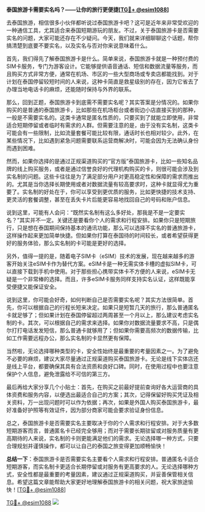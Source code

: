 **泰国旅游卡需要实名吗？——让你的旅行更便捷[[TG💪+ @esim1088](https://t.me/s/esim1088)]**

去泰国旅游，相信很多小伙伴都听说过泰国旅游卡吧？这可是近年来非常受欢迎的一种通信工具，尤其适合来泰国短期游玩的朋友。不过，关于泰国旅游卡是否需要实名的问题，大家可能还存在不少疑问。今天，我们就来详细聊聊这个话题，帮你搞清楚到底要不要实名，以及实名与否对你来说意味着什么。

首先，我们得先了解泰国旅游卡是什么。简单来说，泰国旅游卡就是一种预付费的SIM卡服务，专门为游客设计。它能够提供语音通话、短信和数据流量等服务，而且购买方式非常方便，通常在机场、市区的一些大型商场或专卖店都能找到。对于计划在泰国停留较短时间的人来说，这种卡简直是救星级别的存在，因为它省去了办理当地电话卡的麻烦，还能随时保持与外界的联系。

那么，回到正题，泰国旅游卡到底需不需要实名呢？其实答案是分情况的。如果你购买的是普通的泰国旅游卡，比如那些在机场柜台或者街边小店直接买到的那种，一般是不需要实名的。这类卡通常是匿名性质的，只要买到了就能立即使用，非常适合短期停留或者临时有需求的人群。但需要注意的是，由于没有实名制，这类卡可能会有一些限制，比如流量套餐可能比较有限，通话时长也相对较少。此外，在某些情况下，比如遇到紧急问题需要联系运营商解决时，可能会因为无法确认身份而遇到困难。

然而，如果你选择的是通过正规渠道购买的“官方版”泰国旅游卡，比如一些知名品牌的线上购买服务，或者是通过信誉良好的代理机构购买的卡，则很可能会涉及到实名制的问题。这些卡往往是为了满足部分用户对更高稳定性和保障的需求而推出的。尤其是当你选择长期使用或者对数据流量有较高要求时，这种卡就显得尤为重要了。实名制的好处在于，你可以享受到更优质的服务，比如更快捷的技术支持、更灵活的套餐调整，甚至在丢失卡片后能更容易地找回自己的号码和账户信息。

说到这里，可能有人会问：“既然实名制有这么多好处，那我是不是一定要实名？”其实并不一定。关键还是要看你个人的需求和行程安排。如果你只是短期旅行，只是想在泰国期间保持基本的通讯功能，那么可以选择不实名的普通旅游卡，这样操作起来更加简单快捷。但如果你打算在泰国待的时间较长，或者希望获得更好的服务体验，那么实名制的卡可能是更好的选择。

另外，值得一提的是，随着电子SIM卡（eSIM）技术的发展，现在越来越多的游客开始关注eSIM卡作为替代方案。eSIM卡是一种无需实体卡槽的虚拟SIM卡，可以直接下载到手机中使用。对于那些担心携带实体卡不方便的人来说，eSIM卡无疑是一个非常棒的选择。而且，许多eSIM卡服务同样支持实名认证，这样既能享受便捷又能保证安全。

说到这里，你可能会好奇，如何判断自己是否需要实名呢？其实方法很简单。首先，你可以根据自己的行程长短来决定。如果只是短暂几天的旅行，那么普通匿名卡就足够了；但如果计划在泰国停留超过两周甚至一个月以上，那么建议考虑实名制的卡。其次，可以根据自己的需求来选择。如果你对数据流量要求不高，只是偶尔打打电话发发短信，那么普通卡就够用了；但如果你需要高频次的数据传输，比如工作需要远程办公，那么实名制的卡显然更有保障。

当然啦，无论选择哪种类型的卡，安全性始终是最重要的考量因素之一。为了避免不必要的麻烦，建议大家尽量通过正规渠道购买泰国旅游卡。无论是线下实体店还是线上平台，都要确保其具有合法资质和良好口碑。同时，在使用过程中也要注意保护个人信息，避免泄露给不可信的第三方。

最后再给大家分享几个小贴士：首先，在购买之前最好提前查询好各大运营商的具体资费和服务内容，以便选出最适合自己的方案；其次，记得保留好购买凭证及相关资料，万一出现问题时可以作为依据；再次，如果是外国人购买泰国旅游卡，最好准备好护照等有效证件，因为部分商家可能会要求验证身份信息。

总之，泰国旅游卡是否需要实名主要取决于你的个人需求和行程安排。对于大多数短期游客而言，普通匿名卡已经完全够用；而对于需要长期驻留或对服务质量有更高期待的人来说，实名制的卡则更能满足他们的需求。无论选择哪一种方式，只要合理规划并谨慎操作，都可以让自己的泰国之旅变得更加顺畅愉快！

**总结一下**：泰国旅游卡是否需要实名主要看个人需求和行程安排。普通匿名卡适合短期游客，而实名制卡更适合长期停留或对服务有更高要求的人。无论选择哪种方式，安全性都是最重要的考量因素，建议通过正规渠道购买，并妥善保管相关信息。希望这篇文章能帮助大家更好地理解泰国旅游卡的相关问题，祝大家旅途愉快！[[TG💪+ @esim1088](https://t.me/s/esim1088)]

[TG💪+ @esim1088](https://t.me/s/esim1088) ![](https://i.postimg.cc/4NQfJmqS/Snipaste-2025-05-13-00-14-12.png)